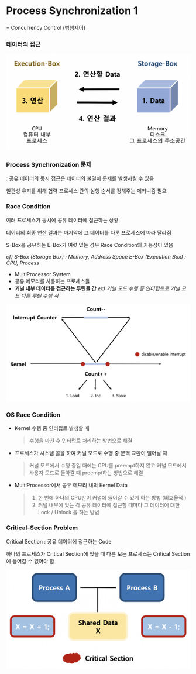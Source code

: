 

# Process Synchronization 1

= Concurrency Control (병행제어)



### 데이터의 접근

![6-1-1](CS.assets/6-1-1.png)

### Process Synchronization 문제

: 공유 데이터의 동시 접근은 데이터의 불일치 문제를 발생시킬 수 있음

  일관성 유지를 위해 협력 프로세스 간의 실행 순서를 정해주는 메커니즘 필요



### Race Condition

여러 프로세스가 동시에 공유 데이터에 접근하는 상황

데이터의 최종 연산 결과는 마지막에 그 데이터를 다룬 프로세스에 따라 달라짐

S-Box를 공유하는 E-Box가 여럿 있는 경우 Race Condition의 가능성이 있음

*cf) S-Box (Storage Box) : Memory, Address Space     E-Box (Execution Box) : CPU, Process*

- MultiProcessor System
- 공유 메모리를 사용하는 프로세스들
- **커널 내부 데이터를 접근하는 루틴들 간**    *ex) 커널 모드 수행 중 인터럽트로 커널 모드 다른 루틴 수행 시*

![6-1-2](CS.assets/6-1-2.png) 

### OS Race Condition

- Kernel 수행 중 인터럽트 발생할 때

  >  수행을 마친  후 인터럽트 처리하는 방법으로 해결

- 프로세스가 시스템 콜을 하여 커널 모드로 수행 중 문맥 교환이 일어날 때

  > 커널 모드에서 수행 중일 때에는 CPU를 preempt하지 않고 커널 모드에서 사용자 모드로 돌아갈 때 preempt하는 방법으로 해결

- MultiProcessor에서 공유 메모리 내의 Kernel Data 

  > 1. 한 번에 하나의 CPU만이 커널에 들어갈 수 있게 하는 방법 (비효율적 )
  > 2. 커널 내부에 있는 각 공유 데이터에 접근할 때마다 그 데이터에 대한 Lock / Unlock 을 하는 방법



### Critical-Section Problem

Critical Section : 공유 데이터에 접근하는 Code

하나의 프로세스가 Critical Section에 있을 때 다른 모든 프로세스는 Critical Section에 들어갈 수 없어야 함

![6-1-3](CS.assets/6-1-3.png)

